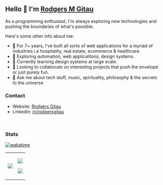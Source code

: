 ## Hello 👋 I'm [**Rodgers M Gitau**](https://rodgersgitau.vercel.app)

As a programming enthusiast, I'm always exploring new technologies and pushing the boundaries of what's possible. 

Here's some other info about me: 
  - 📆  For 7+ years, I've built all sorts of web applications for a myriad of industries i.e hospitality, real estate, ecommerce & healthcare.  
  - 🔭  Exploring automation, web applicalitons, design systems.
  - 🌱  Currently learning design systems at large scale.
  - 👯  Looking to collaborate on interesting projects that push the envelope or just purely fun.
  - 💬  Ask me about tech stuff, music, spirituality, philosophy & the secrets to the universe
 
<!-- CONTACT -->
### Contact

- Website:   [Rodgers Gitau](http://rodgersgitau.vercel.app/)
- LinkedIn:  [in/rodgersgitau](https://www.linkedin.com/in/rodgersgitau/)

<br clear="both"/>

### Stats
[![wakatime](https://wakatime.com/badge/user/079a160f-031f-4cf0-a895-cefa57e2b0ff.svg)](https://wakatime.com/@079a160f-031f-4cf0-a895-cefa57e2b0ff)

<table>
  <tr>
    <td valign="middle">
      <img src="https://rodgersgitau-stats.vercel.app/api/wakatime?username=rodgersgitau&layout=compact&theme=dark" />
    </td>
    <td valign="middle">
      <p><img src="https://github-readme-streak-stats.herokuapp.com?user=rodgersgitau&theme=dark&date_format=M%20j%5B%2C%20Y%5D"/></p>
      <p><img src="https://rodgersgitau-stats.vercel.app/api?username=rodgersgitau&account_private=true&show_icons=true&layout=compact&theme=dark"/></p>
    </td>
  </tr>
</table>

<br clear="both" />

<!--
**rodgersgitau/rodgersgitau** is a ✨ _special_ ✨ repository because its `README.md` (this file) appears on your GitHub profile.
-->
